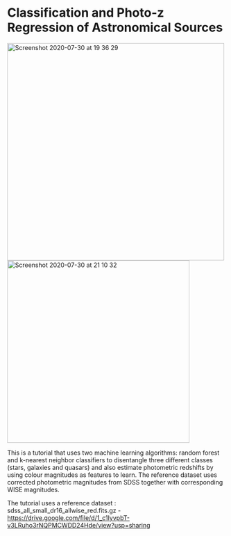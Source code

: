 # Classification and Photo-z Regression of Astronomical Sources 

<img alt="Screenshot 2020-07-30 at 19 36 29" src="https://user-images.githubusercontent.com/42966715/88962852-4eb3d080-d2a7-11ea-9b65-9ce540415c1a.png" width="500"/><img alt="Screenshot 2020-07-30 at 21 10 32" src="https://user-images.githubusercontent.com/42966715/88964108-2a58f380-d2a9-11ea-86ba-83aefa4421bc.png" width="420"/> 

This is a tutorial that uses two machine learning algorithms: random forest and k-nearest neighbor classifiers to disentangle three different classes (stars, galaxies and quasars) and also estimate photometric redshifts by using colour magnitudes as features to learn. The reference dataset uses corrected photometric magnitudes from SDSS together with corresponding WISE magnitudes. 

The tutorial uses a reference dataset : sdss_all_small_dr16_allwise_red.fits.gz - https://drive.google.com/file/d/1_c1IyvpbT-v3LRuho3rNQPMCWDD24Hde/view?usp=sharing
